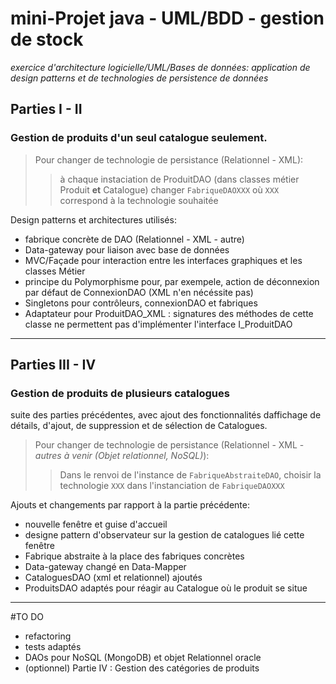 # mini-Projet java - UML/BDD - gestion de stock

*exercice d'architecture logicielle/UML/Bases de données: application de design patterns et de technologies de persistence de données*

## Parties I - II

### Gestion de produits d'un seul catalogue seulement. 
> Pour changer de technologie de persistance (Relationnel - XML):
>> à chaque instaciation de ProduitDAO (dans classes métier Produit **et** Catalogue)
>> changer `FabriqueDAOXXX` où `XXX` correspond à la technologie souhaitée

Design patterns et architectures utilisés:

- fabrique concrète de DAO (Relationnel - XML - autre)
- Data-gateway pour liaison avec base de données
- MVC/Façade pour interaction entre les interfaces graphiques et les classes Métier
- principe du Polymorphisme pour, par exempele, action de déconnexion par défaut de ConnexionDAO (XML n'en nécéssite pas)
- Singletons pour contrôleurs, connexionDAO et fabriques
- Adaptateur pour ProduitDAO_XML : signatures des méthodes de cette classe ne permettent pas d'implémenter l'interface I_ProduitDAO

---

## Parties III - IV

### Gestion de produits de plusieurs catalogues

suite des parties précédentes, avec ajout des fonctionnalités daffichage de détails, d'ajout, de suppression et de sélection de Catalogues.

> Pour changer de technologie de persistance (Relationnel - XML - *autres à venir (Objet relationnel, NoSQL)*):
>> Dans le renvoi de l'instance de `FabriqueAbstraiteDAO`, choisir la technologie `XXX` dans l'instanciation de `FabriqueDAOXXX`

Ajouts et changements par rapport à la partie précédente:

- nouvelle fenêtre et guise d'accueil
- designe pattern d'observateur sur la gestion de catalogues lié cette fenêtre
- Fabrique abstraite à la place des fabriques concrètes
- Data-gateway changé en Data-Mapper
- CataloguesDAO (xml et relationnel) ajoutés
- ProduitsDAO adaptés pour réagir au Catalogue où le produit se situe

---

#TO DO

- refactoring
- tests adaptés
- DAOs pour NoSQL (MongoDB) et objet Relationnel oracle
- (optionnel) Partie IV : Gestion des catégories de produits
